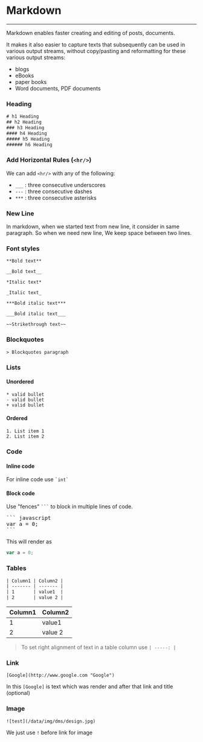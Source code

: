 Markdown
==========================
**************************

Markdown enables faster creating and editing of posts, documents.


It makes it also easier to capture texts that subsequently can be used in various output streams, without copy/pasting and reformatting for these various output streams:
- blogs
- eBooks
- paper books
- Word documents, PDF documents



### Heading

```html
# h1 Heading
## h2 Heading
### h3 Heading
#### h4 Heading
##### h5 Heading
###### h6 Heading
```

### Add Horizontal Rules (`<hr/>`)

We can add `<hr/>` with any of the following:

* `___` : three consecutive underscores
* `---` : three consecutive dashes
* `***` : three consecutive asterisks

### New Line

In markdown, when we started text from new line, it consider in same paragraph.
So when we need new line, We keep space between two lines.

### Font styles

```
**Bold text**

__Bold text__

*Italic text*

_Italic text_

***Bold italic text***

___Bold italic text___

~~Strikethrough text~~
```

### Blockquotes

```
> Blockquotes paragraph
```

### Lists

#### Unordered

```
* valid bullet
- valid bullet
+ valid bullet
```

#### Ordered

```
1. List item 1
2. List item 2
```

### Code

#### Inline code
For inline code use <code>&#96;int&#96;</code>

#### Block code

Use "fences"  <code>&#96;&#96;&#96;</code> to block in multiple lines of code.

<pre>
&#96;&#96;&#96; javascript
var a = 0;
&#96;&#96;&#96;
</pre>

This will render as
``` javascript
var a = 0;
```

### Tables

``` html
| Column1 | Column2 |
| ------- | ------- |
| 1       | value1  |
| 2       | value 2 |
```

| Column1 | Column2 |
| ------- | ------- |
| 1 | value1 |
| 2 | value 2 |

> To set right alignment of text in a table column use `| -----: |`

### Link

```
[Google](http://www.google.com "Google")
```

In this `[Google]` is text which was render and after that link and title (optional)

### Image

```
![test](/data/img/dms/design.jpg)
```

We just use `!` before link for image